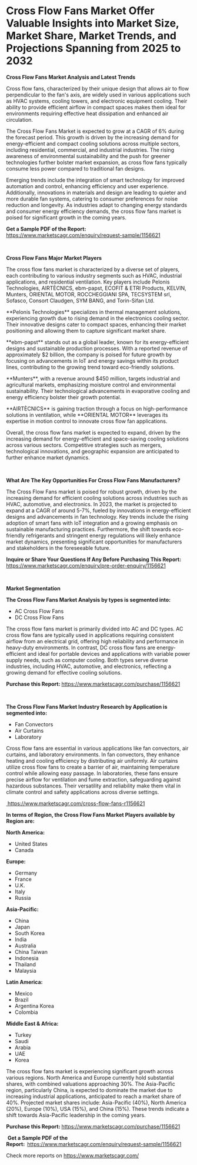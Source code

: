 <p><h1>Cross Flow Fans Market Offer Valuable Insights into Market Size, Market Share, Market Trends, and Projections Spanning from 2025 to 2032</h1></p><p><strong>Cross Flow Fans Market Analysis and Latest Trends</strong></p>
<p><p>Cross flow fans, characterized by their unique design that allows air to flow perpendicular to the fan's axis, are widely used in various applications such as HVAC systems, cooling towers, and electronic equipment cooling. Their ability to provide efficient airflow in compact spaces makes them ideal for environments requiring effective heat dissipation and enhanced air circulation.</p><p>The Cross Flow Fans Market is expected to grow at a CAGR of 6% during the forecast period. This growth is driven by the increasing demand for energy-efficient and compact cooling solutions across multiple sectors, including residential, commercial, and industrial industries. The rising awareness of environmental sustainability and the push for greener technologies further bolster market expansion, as cross flow fans typically consume less power compared to traditional fan designs.</p><p>Emerging trends include the integration of smart technology for improved automation and control, enhancing efficiency and user experience. Additionally, innovations in materials and design are leading to quieter and more durable fan systems, catering to consumer preferences for noise reduction and longevity. As industries adapt to changing energy standards and consumer energy efficiency demands, the cross flow fans market is poised for significant growth in the coming years.</p></p>
<p><strong>Get a Sample PDF of the Report:&nbsp;</strong> <a href="https://www.marketscagr.com/enquiry/request-sample/1156621?utm_campaign=3189&utm_medium=2&utm_source=Github&utm_content=ia&utm_term=10042025&utm_id=cross-flow-fans">https://www.marketscagr.com/enquiry/request-sample/1156621</a></p>
<p>&nbsp;</p>
<p><strong>Cross Flow Fans Major Market Players</strong></p>
<p><p>The cross flow fans market is characterized by a diverse set of players, each contributing to various industry segments such as HVAC, industrial applications, and residential ventilation. Key players include Pelonis Technologies, AIRTÈCNICS, ebm-papst, ECOFIT & ETRI Products, KELVIN, Munters, ORIENTAL MOTOR, ROCCHEGGIANI SPA, TECSYSTEM srl, Sofasco, Consort Claudgen, SYM BANG, and Torin-Sifan Ltd.</p><p>**Pelonis Technologies** specializes in thermal management solutions, experiencing growth due to rising demand in the electronics cooling sector. Their innovative designs cater to compact spaces, enhancing their market positioning and allowing them to capture significant market share.</p><p>**ebm-papst** stands out as a global leader, known for its energy-efficient designs and sustainable production processes. With a reported revenue of approximately $2 billion, the company is poised for future growth by focusing on advancements in IoT and energy savings within its product lines, contributing to the growing trend toward eco-friendly solutions.</p><p>**Munters**, with a revenue around $450 million, targets industrial and agricultural markets, emphasizing moisture control and environmental sustainability. Their technological advancements in evaporative cooling and energy efficiency bolster their growth potential.</p><p>**AIRTÈCNICS** is gaining traction through a focus on high-performance solutions in ventilation, while **ORIENTAL MOTOR** leverages its expertise in motion control to innovate cross flow fan applications. </p><p>Overall, the cross flow fans market is expected to expand, driven by the increasing demand for energy-efficient and space-saving cooling solutions across various sectors. Competitive strategies such as mergers, technological innovations, and geographic expansion are anticipated to further enhance market dynamics.</p></p>
<p>&nbsp;</p>
<p><strong>What Are The Key Opportunities For Cross Flow Fans Manufacturers?</strong></p>
<p><p>The Cross Flow Fans market is poised for robust growth, driven by the increasing demand for efficient cooling solutions across industries such as HVAC, automotive, and electronics. In 2023, the market is projected to expand at a CAGR of around 5-7%, fueled by innovations in energy-efficient designs and advancements in fan technology. Key trends include the rising adoption of smart fans with IoT integration and a growing emphasis on sustainable manufacturing practices. Furthermore, the shift towards eco-friendly refrigerants and stringent energy regulations will likely enhance market dynamics, presenting significant opportunities for manufacturers and stakeholders in the foreseeable future.</p></p>
<p><strong>Inquire or Share Your Questions If Any Before Purchasing This Report:</strong> <a href="https://www.marketscagr.com/enquiry/pre-order-enquiry/1156621?utm_campaign=3189&utm_medium=2&utm_source=Github&utm_content=ia&utm_term=10042025&utm_id=cross-flow-fans">https://www.marketscagr.com/enquiry/pre-order-enquiry/1156621</a></p>
<p>&nbsp;</p>
<p><strong>Market Segmentation</strong></p>
<p><strong>The Cross Flow Fans Market Analysis by types is segmented into:</strong></p>
<p><ul><li>AC Cross Flow Fans</li><li>DC Cross Flow Fans</li></ul></p>
<p><p>The cross flow fans market is primarily divided into AC and DC types. AC cross flow fans are typically used in applications requiring consistent airflow from an electrical grid, offering high reliability and performance in heavy-duty environments. In contrast, DC cross flow fans are energy-efficient and ideal for portable devices and applications with variable power supply needs, such as computer cooling. Both types serve diverse industries, including HVAC, automotive, and electronics, reflecting a growing demand for effective cooling solutions.</p></p>
<p><strong>Purchase this Report:&nbsp;</strong><a href="https://www.marketscagr.com/purchase/1156621?utm_campaign=3189&utm_medium=2&utm_source=Github&utm_content=ia&utm_term=10042025&utm_id=cross-flow-fans">https://www.marketscagr.com/purchase/1156621</a></p>
<p>&nbsp;</p>
<p><strong>The Cross Flow Fans Market Industry Research by Application is segmented into:</strong></p>
<p><ul><li>Fan Convectors</li><li>Air Curtains</li><li>Laboratory</li></ul></p>
<p><p>Cross flow fans are essential in various applications like fan convectors, air curtains, and laboratory environments. In fan convectors, they enhance heating and cooling efficiency by distributing air uniformly. Air curtains utilize cross flow fans to create a barrier of air, maintaining temperature control while allowing easy passage. In laboratories, these fans ensure precise airflow for ventilation and fume extraction, safeguarding against hazardous substances. Their versatility and reliability make them vital in climate control and safety applications across diverse settings.</p></p>
<p><a href="https://www.marketscagr.com/cross-flow-fans-r1156621?utm_campaign=3189&utm_medium=2&utm_source=Github&utm_content=ia&utm_term=10042025&utm_id=cross-flow-fans">&nbsp;https://www.marketscagr.com/cross-flow-fans-r1156621</a></p>
<p><strong>In terms of Region, the Cross Flow Fans Market Players available by Region are:</strong></p>
<p>
    <p> <strong> North America: </strong>
        <ul>
            <li>United States</li>
            <li>Canada</li>
        </ul>
        </p> 
    <p> <strong> Europe: </strong>
        <ul>
            <li>Germany</li>
            <li>France</li>
            <li>U.K.</li>
            <li>Italy</li>
            <li>Russia</li>
        </ul>
        </p> 
    <p> <strong> Asia-Pacific: </strong>
        <ul>
            <li>China</li>
            <li>Japan</li>
            <li>South Korea</li>
            <li>India</li>
            <li>Australia</li>
            <li>China Taiwan</li>
            <li>Indonesia</li>
            <li>Thailand</li>
            <li>Malaysia</li>
        </ul>
        </p> 
    <p> <strong> Latin America: </strong>
        <ul>
            <li>Mexico</li>
            <li>Brazil</li>
            <li>Argentina Korea</li>
            <li>Colombia</li>
        </ul>
        </p> 
    <p> <strong> Middle East & Africa: </strong>
        <ul>
            <li>Turkey</li>
            <li>Saudi</li>
            <li>Arabia</li>
            <li>UAE</li>
            <li>Korea</li>
        </ul>
    </p>
    </p>
<p><p>The cross flow fans market is experiencing significant growth across various regions. North America and Europe currently hold substantial shares, with combined valuations approaching 30%. The Asia-Pacific region, particularly China, is expected to dominate the market due to increasing industrial applications, anticipated to reach a market share of 40%. Projected market shares include: Asia-Pacific (40%), North America (20%), Europe (10%), USA (15%), and China (15%). These trends indicate a shift towards Asia-Pacific leadership in the coming years.</p></p>
<p><strong>Purchase this Report: </strong><a href="https://www.marketscagr.com/purchase/1156621?utm_campaign=3189&utm_medium=2&utm_source=Github&utm_content=ia&utm_term=10042025&utm_id=cross-flow-fans">https://www.marketscagr.com/purchase/1156621</a></p>
<p>&nbsp;<strong>Get a Sample PDF of the Report:&nbsp;&nbsp;</strong><a href="https://www.marketscagr.com/enquiry/request-sample/1156621?utm_campaign=3189&utm_medium=2&utm_source=Github&utm_content=ia&utm_term=10042025&utm_id=cross-flow-fans">https://www.marketscagr.com/enquiry/request-sample/1156621</a></p>
<p><strong></strong></p>
<p>Check more reports on <a href="https://www.marketscagr.com/?utm_campaign=3189&utm_medium=2&utm_source=Github&utm_content=ia&utm_term=10042025&utm_id=cross-flow-fans">https://www.marketscagr.com/</a></p>